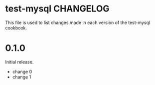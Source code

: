 # test-mysql CHANGELOG

This file is used to list changes made in each version of the test-mysql cookbook.

# 0.1.0

Initial release.

- change 0
- change 1

